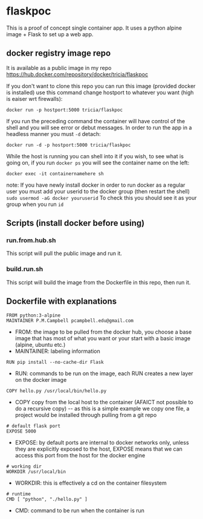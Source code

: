 # flaskpoc

This is a proof of concept single container app.  It uses a python alpine image + Flask to set up a web app.   

## docker registry image repo

It is available as a public image in my repo https://hub.docker.com/repository/docker/tricia/flaskpoc

If you don't want to clone this repo you can run this image (provided docker is installed) use this command change hostport to whatever you want (high is eaiser wrt firewalls):
```
docker run -p hostport:5000 tricia/flaskpoc
```
If you run the preceding command the container will have control of the shell and you will see error or debut messages.  In order to run the app in a headless manner you must `-d` detach:
```
docker run -d -p hostport:5000 tricia/flaskpoc
```
While the host is running you can shell into it if you wish, to see what is going on, if you run `docker ps` you will see the container name on the left: 
```
docker exec -it containernamehere sh
```

note: If you have newly install docker in order to run docker as a regular user you must add your userid to the docker group (then restart the shell) `sudo usermod -aG docker youruserid`  To check this you should see it as your group when you run `id`


## Scripts (install docker before using)
### run.from.hub.sh
This script will pull the public image and run it. 
### build.run.sh
This script will build the image from the Dockerfile in this repo, then run it.

## Dockerfile with explanations 

```
FROM python:3-alpine
MAINTAINER P.M.Campbell pcampbell.edu@gmail.com
```
* FROM:  the image to be pulled from the docker hub, you choose a base image that has most of what you want or your start with a basic image (alpine, ubuntu etc.)
* MAINTAINER: labeling information
```
RUN pip install --no-cache-dir Flask
```
* RUN: commands to be run on the image, each RUN creates a new layer on the docker image
```
COPY hello.py /usr/local/bin/hello.py 
```
- COPY copy from the local host to the container (AFAICT not possible to do a recursive copy)
-- as this is a simple example we copy one file, a project would be installed through pulling from a git repo

```
# default flask port
EXPOSE 5000
```
* EXPOSE:  by default ports are internal to docker networks only, unless they are explicitly exposed to the host, EXPOSE means that we can access this port from the host for the docker engine 

```
# working dir
WORKDIR /usr/local/bin
```
* WORKDIR: this is effectively a cd on the container filesystem
```
# runtime
CMD [ "python", "./hello.py" ] 
```
* CMD: command to be run when the container is run
